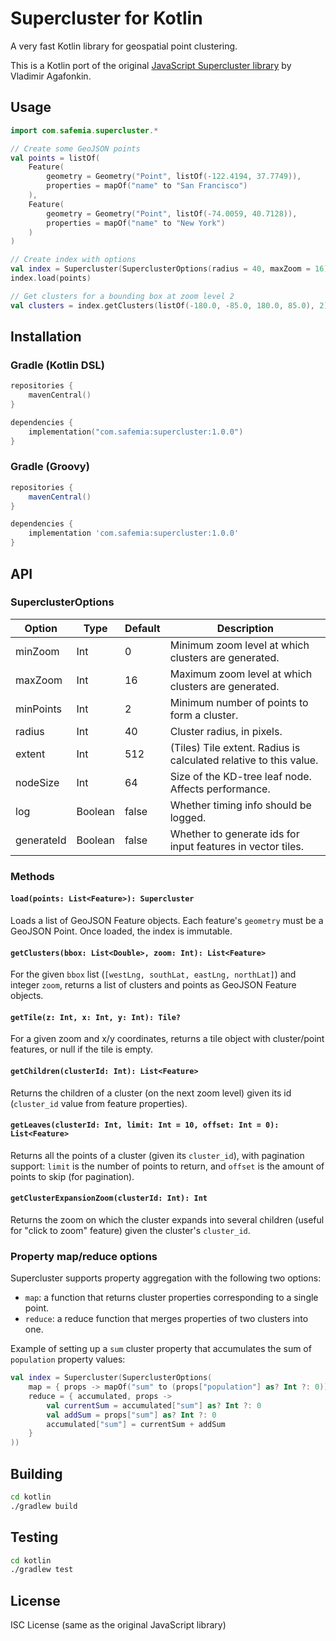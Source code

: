 # Supercluster for Kotlin

A very fast Kotlin library for geospatial point clustering.

This is a Kotlin port of the original [JavaScript Supercluster library](https://github.com/mapbox/supercluster) by Vladimir Agafonkin.

## Usage

```kotlin
import com.safemia.supercluster.*

// Create some GeoJSON points
val points = listOf(
    Feature(
        geometry = Geometry("Point", listOf(-122.4194, 37.7749)),
        properties = mapOf("name" to "San Francisco")
    ),
    Feature(
        geometry = Geometry("Point", listOf(-74.0059, 40.7128)),
        properties = mapOf("name" to "New York")
    )
)

// Create index with options
val index = Supercluster(SuperclusterOptions(radius = 40, maxZoom = 16))
index.load(points)

// Get clusters for a bounding box at zoom level 2
val clusters = index.getClusters(listOf(-180.0, -85.0, 180.0, 85.0), 2)
```

## Installation

### Gradle (Kotlin DSL)

```kotlin
repositories {
    mavenCentral()
}

dependencies {
    implementation("com.safemia:supercluster:1.0.0")
}
```

### Gradle (Groovy)

```groovy
repositories {
    mavenCentral()
}

dependencies {
    implementation 'com.safemia:supercluster:1.0.0'
}
```

## API

### SuperclusterOptions

| Option     | Type     | Default | Description                                                       |
|------------|----------|---------|-------------------------------------------------------------------|
| minZoom    | Int      | 0       | Minimum zoom level at which clusters are generated.               |
| maxZoom    | Int      | 16      | Maximum zoom level at which clusters are generated.               |
| minPoints  | Int      | 2       | Minimum number of points to form a cluster.                       |
| radius     | Int      | 40      | Cluster radius, in pixels.                                        |
| extent     | Int      | 512     | (Tiles) Tile extent. Radius is calculated relative to this value. |
| nodeSize   | Int      | 64      | Size of the KD-tree leaf node. Affects performance.               |
| log        | Boolean  | false   | Whether timing info should be logged.                             |
| generateId | Boolean  | false   | Whether to generate ids for input features in vector tiles.       |

### Methods

#### `load(points: List<Feature>): Supercluster`

Loads a list of GeoJSON Feature objects. Each feature's `geometry` must be a GeoJSON Point. Once loaded, the index is immutable.

#### `getClusters(bbox: List<Double>, zoom: Int): List<Feature>`

For the given `bbox` list (`[westLng, southLat, eastLng, northLat]`) and integer `zoom`, returns a list of clusters and points as GeoJSON Feature objects.

#### `getTile(z: Int, x: Int, y: Int): Tile?`

For a given zoom and x/y coordinates, returns a tile object with cluster/point features, or null if the tile is empty.

#### `getChildren(clusterId: Int): List<Feature>`

Returns the children of a cluster (on the next zoom level) given its id (`cluster_id` value from feature properties).

#### `getLeaves(clusterId: Int, limit: Int = 10, offset: Int = 0): List<Feature>`

Returns all the points of a cluster (given its `cluster_id`), with pagination support:
`limit` is the number of points to return, and `offset` is the amount of points to skip (for pagination).

#### `getClusterExpansionZoom(clusterId: Int): Int`

Returns the zoom on which the cluster expands into several children (useful for "click to zoom" feature) given the cluster's `cluster_id`.

### Property map/reduce options

Supercluster supports property aggregation with the following two options:

- `map`: a function that returns cluster properties corresponding to a single point.
- `reduce`: a reduce function that merges properties of two clusters into one.

Example of setting up a `sum` cluster property that accumulates the sum of `population` property values:

```kotlin
val index = Supercluster(SuperclusterOptions(
    map = { props -> mapOf("sum" to (props["population"] as? Int ?: 0)) },
    reduce = { accumulated, props -> 
        val currentSum = accumulated["sum"] as? Int ?: 0
        val addSum = props["sum"] as? Int ?: 0
        accumulated["sum"] = currentSum + addSum
    }
))
```

## Building

```bash
cd kotlin
./gradlew build
```

## Testing

```bash
cd kotlin  
./gradlew test
```

## License

ISC License (same as the original JavaScript library)